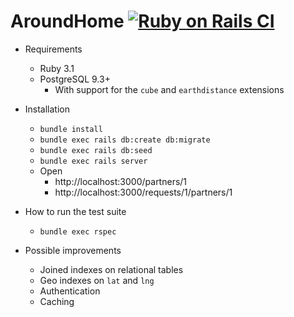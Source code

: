 # AroundHome [![Ruby on Rails CI](https://github.com/oleander/ah/actions/workflows/rubyonrails.yml/badge.svg)](https://github.com/oleander/ah/actions/workflows/rubyonrails.yml)

* Requirements
  * Ruby 3.1
  * PostgreSQL 9.3+
    * With support for the `cube` and `earthdistance` extensions

* Installation
  * `bundle install`
  * `bundle exec rails db:create db:migrate`
  * `bundle exec rails db:seed`
  * `bundle exec rails server`
  * Open
    * http://localhost:3000/partners/1
    * http://localhost:3000/requests/1/partners/1

* How to run the test suite
  * `bundle exec rspec`

* Possible improvements
  * Joined indexes on relational tables
  * Geo indexes on `lat` and `lng`
  * Authentication
  * Caching
